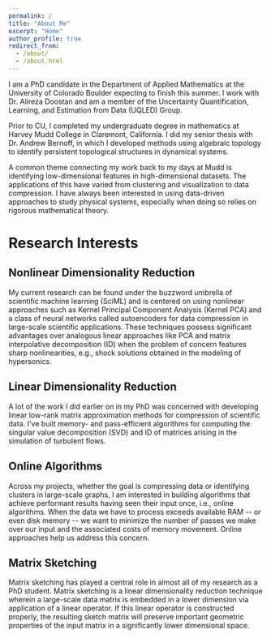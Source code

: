 ```yaml
---
permalink: /
title: "About Me"
excerpt: "Home"
author_profile: true
redirect_from: 
  - /about/
  - /about.html
---
```


I am a PhD candidate in the Department of Applied Mathematics at the University of Colorado Boulder expecting to finish this summer. I work with Dr. Alireza Doostan and am a member of the Uncertainty Quantification, Learning, and Estimation from Data (UQLED) Group. 

Prior to CU, I completed my undergraduate degree in mathematics at Harvey Mudd College in Claremont, California. I did my senior thesis with Dr. Andrew Bernoff, in which I developed methods using algebraic topology to identify persistent topological structures in dynamical systems.  

A common theme connecting my work back to my days at Mudd is identifying low-dimensional features in high-dimensional datasets. The applications of this have varied from clustering and visualization to data compression. I have always been interested in using data-driven approaches to study physical systems, especially when doing so relies on rigorous mathematical theory. 

Research Interests 
======

Nonlinear Dimensionality Reduction 
------

My current research can be found under the buzzword umbrella of scientific machine learning (SciML) and is centered on using nonlinear approaches such as Kernel Principal Component Analysis (Kernel PCA) and a class of neural networks called autoencoders for data compression in large-scale scientific applications. These techniques possess significant advantages over analogous linear approaches like PCA and matrix interpolative decomposition (ID) when the problem of concern features sharp nonlinearities, e.g., shock solutions obtained in the modeling of hypersonics.

Linear Dimensionality Reduction 
------

A lot of the work I did earlier on in my PhD was concerned with developing linear low-rank matrix approximation methods for compression of scientific data. I've built memory- and pass-efficient algorithms for computing the singular value decomposition (SVD) and ID of matrices arising in the simulation of turbulent flows. 

Online Algorithms 
------

Across my projects, whether the goal is compressing data or identifying clusters in large-scale graphs, I am interested in building algorithms that achieve performant results having seen their input once, i.e., online algorithms. When the data we have to process exceeds available RAM -- or even disk memory -- we want to minimize the number of passes we make over our input and the associated costs of memory movement. Online approaches help us address this concern.



Matrix Sketching
------

Matrix sketching has played a central role in almost all of my research as a PhD student. Matrix sketching is a linear dimensionality reduction technique wherein a large-scale data matrix is embedded in a lower dimension via application of a linear operator. If this linear operator is constructed properly, the resulting sketch matrix will preserve important geometric properties of the input matrix in a significantly lower dimensional space. 
